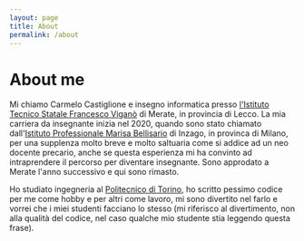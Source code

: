 ```yaml
---
layout: page
title: About
permalink: /about
---
```


<div class="container">
  <h1 class="heading">About me</h1>
  <p>Mi chiamo Carmelo Castiglione e insegno informatica presso <a href="https://www.issvigano.edu.it/" target="_blank">l'Istituto Tecnico Statale Francesco Viganò</a> di Merate, in provincia di Lecco. La mia carriera da insegnante inizia nel 2020, quando sono stato chiamato dall'<a href="https://www.iisbellisario.edu.it/" target="_blank">Istituto Professionale Marisa Bellisario</a> di Inzago, in provinca di Milano, per una supplenza molto breve e molto saltuaria come si addice ad un neo docente precario, anche se questa esperienza mi ha convinto ad intraprendere il percorso per diventare insegnante. Sono approdato a Merate l'anno successivo e qui sono rimasto.</p>
  <p>Ho studiato ingegneria al <a href="https://www.polito.it/" target="_blank">Politecnico di Torino</a>, ho scritto pessimo codice per me come hobby e per altri come lavoro, mi sono divertito nel farlo e vorrei che i miei studenti facciano lo stesso (mi riferisco al divertimento, non alla qualità del codice, nel caso qualche mio studente stia leggendo questa frase).</p>
</div>
